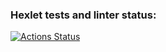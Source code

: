 ### Hexlet tests and linter status:
[![Actions Status](https://github.com/vinylway/qa-engineer-project-85/actions/workflows/hexlet-check.yml/badge.svg)](https://github.com/vinylway/qa-engineer-project-85/actions)